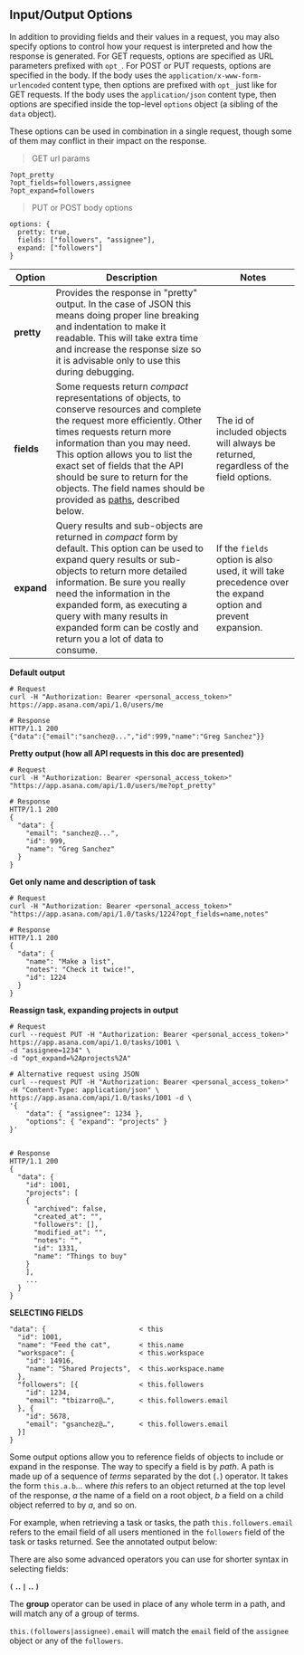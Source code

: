 ## Input/Output Options

In addition to providing fields and their values in a request, you may also specify options to control how your request
is interpreted and how the response is generated. For GET requests, options are specified as URL parameters prefixed
with `opt_`. For POST or PUT requests, options are specified in the body. If the body uses the `application/x-www-form-urlencoded`
content type, then options are prefixed with `opt_` just like for GET requests. If the body uses the `application/json`
content type, then options are specified inside the top-level `options` object
(a sibling of the `data` object).

These options can be used in combination in a single request, though some of them may conflict in their impact on
the response.

> GET url params

```
?opt_pretty
?opt_fields=followers,assignee
?opt_expand=followers
``` 

> PUT or POST body options

```
options: { 
  pretty: true,
  fields: ["followers", "assignee"],
  expand: ["followers"]
}
```

| Option | Description | Notes |
|---|---|---|
| **pretty** | Provides the response in "pretty" output. In the case of JSON this means doing proper line breaking and indentation to make it readable. This will take extra time and increase the response size so it is advisable only to use this during debugging. |  |
| **fields** | Some requests return *compact* representations of objects, to conserve resources and complete the request more efficiently. Other times requests return more information than you may need. This option allows you to list the exact set of fields that the API should be sure to return for the objects. The field names should be provided as <a href="/developers/documentation/getting-started/input-output-options#paths">paths</a>, described below. | The id of included objects will always be returned, regardless of the field options. |
| **expand** | Query results and sub-objects are returned in *compact* form by default. This option can be used to expand query results or sub-objects to return more detailed information. Be sure you really need the information in the expanded form, as executing a query with many results in expanded form can be costly and return you a lot of data to consume. | If the `fields` option is also used, it will take precedence over the expand option and prevent expansion. |

**Default output**

    # Request
    curl -H "Authorization: Bearer <personal_access_token>" https://app.asana.com/api/1.0/users/me

    # Response
    HTTP/1.1 200
    {"data":{"email":"sanchez@...","id":999,"name":"Greg Sanchez"}}

**Pretty output (how all API requests in this doc are presented)**

    # Request
    curl -H "Authorization: Bearer <personal_access_token>" "https://app.asana.com/api/1.0/users/me?opt_pretty"

    # Response
    HTTP/1.1 200
    {
      "data": {
        "email": "sanchez@...",
        "id": 999,
        "name": "Greg Sanchez"
      }
    }

**Get only name and description of task**

    # Request
    curl -H "Authorization: Bearer <personal_access_token>" "https://app.asana.com/api/1.0/tasks/1224?opt_fields=name,notes"

    # Response
    HTTP/1.1 200
    {
      "data": {
        "name": "Make a list",
        "notes": "Check it twice!",
        "id": 1224
      }
    }

**Reassign task, expanding projects in output**

    # Request
    curl --request PUT -H "Authorization: Bearer <personal_access_token>" https://app.asana.com/api/1.0/tasks/1001 \
    -d "assignee=1234" \
    -d "opt_expand=%2Aprojects%2A"

    # Alternative request using JSON
    curl --request PUT -H "Authorization: Bearer <personal_access_token>" -H "Content-Type: application/json" \
    https://app.asana.com/api/1.0/tasks/1001 -d \
    '{
        "data": { "assignee": 1234 },
        "options": { "expand": "projects" }
    }'


    # Response
    HTTP/1.1 200
    {
      "data": {
        "id": 1001,
        "projects": [
        {
          "archived": false,
          "created_at": "",
          "followers": [],
          "modified_at": "",
          "notes": "",
          "id": 1331,
          "name": "Things to buy"
        }
        ],
        ...
      }
    }

<a name="paths"></a>
**SELECTING FIELDS**

```
"data": {                       < this
  "id": 1001,
  "name": "Feed the cat",       < this.name
  "workspace": {                < this.workspace
    "id": 14916,
    "name": "Shared Projects",  < this.workspace.name
  },
  "followers": [{               < this.followers
    "id": 1234,
    "email": "tbizarro@…",      < this.followers.email
  }, {
    "id": 5678,
    "email": "gsanchez@…",      < this.followers.email
  }]
}
```

Some output options allow you to reference fields of objects to include or expand in the response.
The way to specify a field is by *path*. A path is made up of a sequence of *terms* separated by the dot (`.`)
operator. It takes the form `this.a.b`… where *this* refers to an object returned at the top level of the response,
*a* the name of a field on a root object, *b* a field on a child object referred to by *a*, and so on.

For example, when retrieving a task or tasks, the path `this.followers.email` refers to the email field of all users
mentioned in the `followers` field of the task or tasks returned. See the annotated output below:

There are also some advanced operators you can use for shorter syntax in selecting fields:

**`(` .. `|` .. `)`**

The **group** operator can be used in place of any whole term in a path, and will match any of a group of terms.

`this.(followers|assignee).email` will match the `email` field of the `assignee` object or any of the `followers`.
